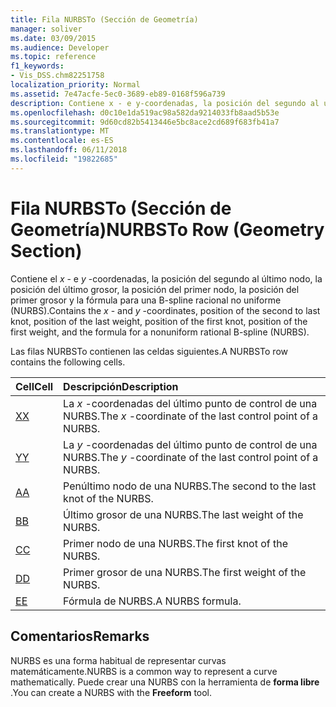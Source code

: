 ```yaml
---
title: Fila NURBSTo (Sección de Geometría)
manager: soliver
ms.date: 03/09/2015
ms.audience: Developer
ms.topic: reference
f1_keywords:
- Vis_DSS.chm82251758
localization_priority: Normal
ms.assetid: 7e47acfe-5ec0-3689-eb89-0168f596a739
description: Contiene x - e y-coordenadas, la posición del segundo al último nodo, la posición del último grosor, la posición del primer nodo, la posición del primer grosor y la fórmula para una B-spline racional no uniforme (NURBS).
ms.openlocfilehash: d0c10e1da519ac98a582da9214033fb8aad5b53e
ms.sourcegitcommit: 9d60cd82b5413446e5bc8ace2cd689f683fb41a7
ms.translationtype: MT
ms.contentlocale: es-ES
ms.lasthandoff: 06/11/2018
ms.locfileid: "19822685"
---
```

# <a name="nurbsto-row-geometry-section"></a><span data-ttu-id="6bc94-103">Fila NURBSTo (Sección de Geometría)</span><span class="sxs-lookup"><span data-stu-id="6bc94-103">NURBSTo Row (Geometry Section)</span></span>

<span data-ttu-id="6bc94-104">Contiene el *x* - e *y* -coordenadas, la posición del segundo al último nodo, la posición del último grosor, la posición del primer nodo, la posición del primer grosor y la fórmula para una B-spline racional no uniforme (NURBS).</span><span class="sxs-lookup"><span data-stu-id="6bc94-104">Contains the  *x*  - and  *y*  -coordinates, position of the second to last knot, position of the last weight, position of the first knot, position of the first weight, and the formula for a nonuniform rational B-spline (NURBS).</span></span> 
  
<span data-ttu-id="6bc94-105">Las filas NURBSTo contienen las celdas siguientes.</span><span class="sxs-lookup"><span data-stu-id="6bc94-105">A NURBSTo row contains the following cells.</span></span>
  
|<span data-ttu-id="6bc94-106">**Cell**</span><span class="sxs-lookup"><span data-stu-id="6bc94-106">**Cell**</span></span>|<span data-ttu-id="6bc94-107">**Descripción**</span><span class="sxs-lookup"><span data-stu-id="6bc94-107">**Description**</span></span>|
|:-----|:-----|
|[<span data-ttu-id="6bc94-108">X</span><span class="sxs-lookup"><span data-stu-id="6bc94-108">X</span></span>](x-cell-geometry-section.md) <br/> |<span data-ttu-id="6bc94-109">La *x* -coordenadas del último punto de control de una NURBS.</span><span class="sxs-lookup"><span data-stu-id="6bc94-109">The  *x*  -coordinate of the last control point of a NURBS.</span></span>  <br/> |
|[<span data-ttu-id="6bc94-110">Y</span><span class="sxs-lookup"><span data-stu-id="6bc94-110">Y</span></span>](y-cell-geometry-section.md) <br/> |<span data-ttu-id="6bc94-111">La *y* -coordenadas del último punto de control de una NURBS.</span><span class="sxs-lookup"><span data-stu-id="6bc94-111">The  *y*  -coordinate of the last control point of a NURBS.</span></span>  <br/> |
|[<span data-ttu-id="6bc94-112">A</span><span class="sxs-lookup"><span data-stu-id="6bc94-112">A</span></span>](a-cell-geometry-section.md) <br/> |<span data-ttu-id="6bc94-113">Penúltimo nodo de una NURBS.</span><span class="sxs-lookup"><span data-stu-id="6bc94-113">The second to the last knot of the NURBS.</span></span>  <br/> |
|[<span data-ttu-id="6bc94-114">B</span><span class="sxs-lookup"><span data-stu-id="6bc94-114">B</span></span>](b-cell-geometry-section.md) <br/> |<span data-ttu-id="6bc94-115">Último grosor de una NURBS.</span><span class="sxs-lookup"><span data-stu-id="6bc94-115">The last weight of the NURBS.</span></span>  <br/> |
|[<span data-ttu-id="6bc94-116">C</span><span class="sxs-lookup"><span data-stu-id="6bc94-116">C</span></span>](c-cell-geometry-section.md) <br/> |<span data-ttu-id="6bc94-117">Primer nodo de una NURBS.</span><span class="sxs-lookup"><span data-stu-id="6bc94-117">The first knot of the NURBS.</span></span>  <br/> |
|[<span data-ttu-id="6bc94-118">D</span><span class="sxs-lookup"><span data-stu-id="6bc94-118">D</span></span>](d-cell-geometry-section.md) <br/> |<span data-ttu-id="6bc94-119">Primer grosor de una NURBS.</span><span class="sxs-lookup"><span data-stu-id="6bc94-119">The first weight of the NURBS.</span></span>  <br/> |
|[<span data-ttu-id="6bc94-120">E</span><span class="sxs-lookup"><span data-stu-id="6bc94-120">E</span></span>](e-cell-geometry-section.md) <br/> |<span data-ttu-id="6bc94-121">Fórmula de NURBS.</span><span class="sxs-lookup"><span data-stu-id="6bc94-121">A NURBS formula.</span></span>  <br/> |
   
## <a name="remarks"></a><span data-ttu-id="6bc94-122">Comentarios</span><span class="sxs-lookup"><span data-stu-id="6bc94-122">Remarks</span></span>

<span data-ttu-id="6bc94-123">NURBS es una forma habitual de representar curvas matemáticamente.</span><span class="sxs-lookup"><span data-stu-id="6bc94-123">NURBS is a common way to represent a curve mathematically.</span></span> <span data-ttu-id="6bc94-124">Puede crear una NURBS con la herramienta de **forma libre** .</span><span class="sxs-lookup"><span data-stu-id="6bc94-124">You can create a NURBS with the **Freeform** tool.</span></span> 
  

